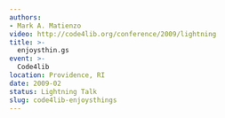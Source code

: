 ```yaml
---
authors:
- Mark A. Matienzo
video: http://code4lib.org/conference/2009/lightning
title: >-
  enjoysthin.gs
event: >-
  Code4lib
location: Providence, RI
date: 2009-02
status: Lightning Talk
slug: code4lib-enjoysthings
---
```

